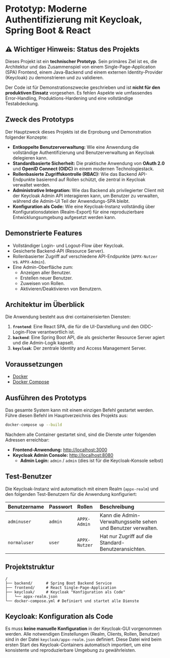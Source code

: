 # Prototyp: Moderne Authentifizierung mit Keycloak, Spring Boot & React

## ⚠️ Wichtiger Hinweis: Status des Projekts

Dieses Projekt ist ein **technischer Prototyp**. Sein primäres Ziel ist es, die Architektur und das Zusammenspiel von einem Single-Page-Application (SPA) Frontend, einem Java-Backend und einem externen Identity-Provider (Keycloak) zu demonstrieren und zu validieren.

Der Code ist für Demonstrationszwecke geschrieben und ist **nicht für den produktiven Einsatz** vorgesehen. Es fehlen Aspekte wie umfassendes Error-Handling, Produktions-Hardening und eine vollständige Testabdeckung.

## Zweck des Prototyps

Der Hauptzweck dieses Projekts ist die Erprobung und Demonstration folgender Konzepte:

  * **Entkoppelte Benutzerverwaltung:** Wie eine Anwendung die vollständige Authentifizierung und Benutzerverwaltung an Keycloak delegieren kann.
  * **Standardbasierte Sicherheit:** Die praktische Anwendung von **OAuth 2.0** und **OpenID Connect (OIDC)** in einem modernen Technologiestack.
  * **Rollenbasierte Zugriffskontrolle (RBAC):** Wie das Backend API-Endpunkte basierend auf Rollen schützt, die zentral in Keycloak verwaltet werden.
  * **Administrative Integration:** Wie das Backend als privilegierter Client mit der Keycloak Admin API interagieren kann, um Benutzer zu verwalten, während die Admin-UI Teil der Anwendungs-SPA bleibt.
  * **Konfiguration als Code:** Wie eine Keycloak-Instanz vollständig über Konfigurationsdateien (Realm-Export) für eine reproduzierbare Entwicklungsumgebung aufgesetzt werden kann.

## Demonstrierte Features

  * Vollständiger Login- und Logout-Flow über Keycloak.
  * Gesicherte Backend-API (Resource Server).
  * Rollenbasierter Zugriff auf verschiedene API-Endpunkte (`APPX-Nutzer` vs. `APPX-Admin`).
  * Eine Admin-Oberfläche zum:
      * Anzeigen aller Benutzer.
      * Erstellen neuer Benutzer.
      * Zuweisen von Rollen.
      * Aktivieren/Deaktivieren von Benutzern.

## Architektur im Überblick

Die Anwendung besteht aus drei containerisierten Diensten:

1.  **`frontend`**: Eine React SPA, die für die UI-Darstellung und den OIDC-Login-Flow verantwortlich ist.
2.  **`backend`**: Eine Spring Boot API, die als gesicherter Resource Server agiert und die Admin-Logik kapselt.
3.  **`keycloak`**: Der zentrale Identity and Access Management Server.

## Voraussetzungen

  * [Docker](https://www.docker.com/get-started)
  * [Docker Compose](https://docs.docker.com/compose/install/)

## Ausführen des Prototyps

Das gesamte System kann mit einem einzigen Befehl gestartet werden. Führe diesen Befehl im Hauptverzeichnis des Projekts aus:

```bash
docker-compose up --build
```

Nachdem alle Container gestartet sind, sind die Dienste unter folgenden Adressen erreichbar:

  * **Frontend-Anwendung:** [http://localhost:3000](https://www.google.com/search?q=http://localhost:3000)
  * **Keycloak Admin Console:** [http://localhost:8080](https://www.google.com/search?q=http://localhost:8080)
      * **Admin Login:** `admin` / `admin` (dies ist für die Keycloak-Konsole selbst)

## Test-Benutzer

Die Keycloak-Instanz wird automatisch mit einem Realm (`appx-realm`) und den folgenden Test-Benutzern für die Anwendung konfiguriert:

| Benutzername | Passwort | Rollen | Beschreibung |
| :--- | :--- | :--- | :--- |
| `adminuser` | `admin` | `APPX-Admin` | Kann die Admin-Verwaltungsseite sehen und Benutzer verwalten. |
| `normaluser`| `user` | `APPX-Nutzer` | Hat nur Zugriff auf die Standard-Benutzeransichten. |

## Projektstruktur

```
/
├── backend/      # Spring Boot Backend Service
├── frontend/     # React Single-Page-Application
├── keycloak/     # Keycloak "Konfiguration als Code"
│   └── appx-realm.json
└── docker-compose.yml # Definiert und startet alle Dienste
```

## Keycloak: Konfiguration als Code

Es muss **keine manuelle Konfiguration** in der Keycloak-GUI vorgenommen werden. Alle notwendigen Einstellungen (Realm, Clients, Rollen, Benutzer) sind in der Datei `keycloak/appx-realm.json` definiert. Diese Datei wird beim ersten Start des Keycloak-Containers automatisch importiert, um eine konsistente und reproduzierbare Umgebung zu gewährleisten.
